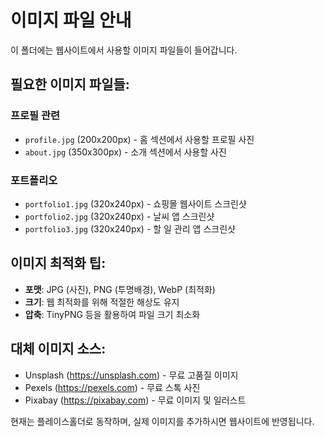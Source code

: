 # 이미지 파일 안내

이 폴더에는 웹사이트에서 사용할 이미지 파일들이 들어갑니다.

## 필요한 이미지 파일들:

### 프로필 관련
- `profile.jpg` (200x200px) - 홈 섹션에서 사용할 프로필 사진
- `about.jpg` (350x300px) - 소개 섹션에서 사용할 사진

### 포트폴리오
- `portfolio1.jpg` (320x240px) - 쇼핑몰 웹사이트 스크린샷
- `portfolio2.jpg` (320x240px) - 날씨 앱 스크린샷  
- `portfolio3.jpg` (320x240px) - 할 일 관리 앱 스크린샷

## 이미지 최적화 팁:
- **포맷**: JPG (사진), PNG (투명배경), WebP (최적화)
- **크기**: 웹 최적화를 위해 적절한 해상도 유지
- **압축**: TinyPNG 등을 활용하여 파일 크기 최소화

## 대체 이미지 소스:
- Unsplash (https://unsplash.com) - 무료 고품질 이미지
- Pexels (https://pexels.com) - 무료 스톡 사진
- Pixabay (https://pixabay.com) - 무료 이미지 및 일러스트

현재는 플레이스홀더로 동작하며, 실제 이미지를 추가하시면 웹사이트에 반영됩니다.